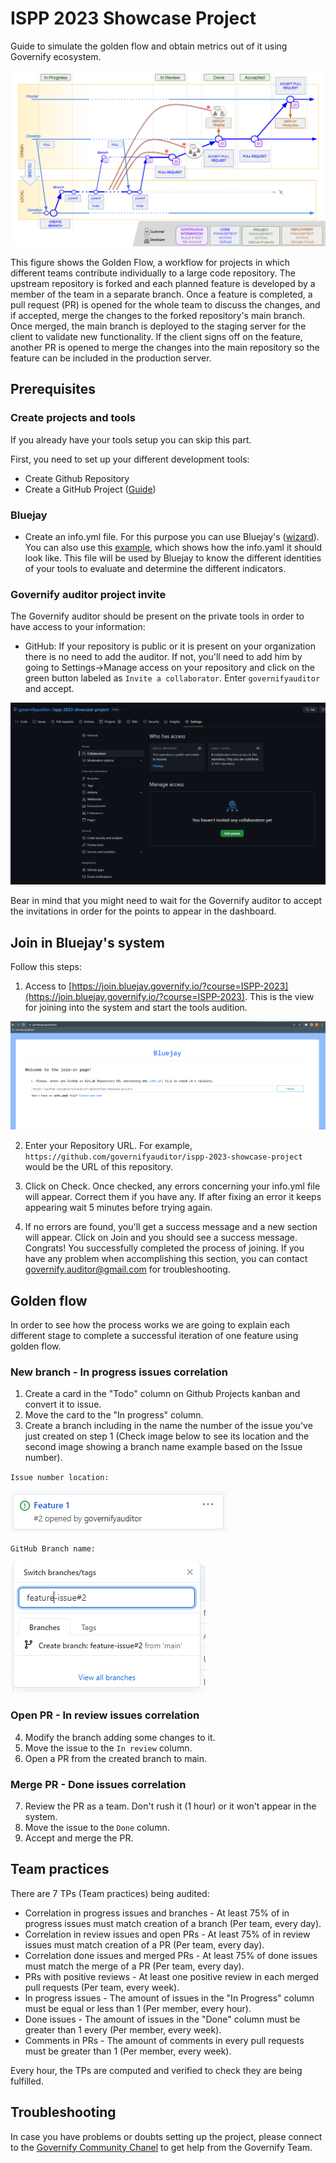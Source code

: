 # ISPP 2023 Showcase Project

Guide to simulate the golden flow and obtain metrics out of it using Governify ecosystem.

![Golden Flow Diagram](https://github.com/governifyauditor/ispp-2023-showcase-project/blob/main/img/goldenflow.png?raw=true)

This figure shows the Golden Flow, a workflow for projects in which different teams contribute individually to a large code repository. The upstream repository is forked and each planned feature is developed by a member of the team in a separate branch. Once a feature is completed, a pull request (PR) is opened for the whole team to discuss
the changes, and if accepted, merge the changes to the forked repository's main branch. Once merged, the main branch is deployed to the staging server for the client to validate new functionality. If the client signs off on the feature, another PR is opened to merge the changes into the main repository so the feature can be included in the production server.

## Prerequisites

### Create projects and tools
If you already have your tools setup you can skip this part.

First, you need to set up your different development tools:
 - Create Github Repository
 - Create a GitHub Project ([Guide](https://github.com/governifyauditor/ispp-2023-showcase-project/blob/main/guides/GHProjects.md))

### Bluejay
 - Create an info.yml file. For this purpose you can use Bluejay's ([wizard](https://join.bluejay.governify.io/wizard)). You can also use this [example](https://github.com/governifyauditor/ispp-2023-showcase-project/blob/main/info.yml), which shows how the info.yaml it should look like. This file will be used by Bluejay to know the different identities of your tools to evaluate and determine the different indicators.

### Governify auditor project invite
The Governify auditor should be present on the private tools in order to have access to your information:
 - GitHub: If your repository is public or it is present on your organization there is no need to add the auditor. If not, you'll need to add him by going to Settings→Manage access on your repository and click on the green button labeled as `Invite a collaborator`. Enter `governifyauditor` and accept.

![GH invite](https://github.com/governifyauditor/ispp-2023-showcase-project/blob/main/img/auditor1.png?raw=true)

Bear in mind that you might need to wait for the Governify auditor to accept the invitations in order for the points to appear in the dashboard.

## Join in Bluejay's system
Follow this steps:
1. Access to [https://join.bluejay.governify.io/?course=ISPP-2023](https://join.bluejay.governify.io/?course=ISPP-2023). This is the view for joining into the system and start the tools audition.

![Join 1](https://github.com/governifyauditor/ispp-2023-showcase-project/blob/main/img/join1.png?raw=true)

2. Enter your Repository URL. For example, `https://github.com/governifyauditor/ispp-2023-showcase-project` would be the URL of this repository.

3. Click on Check. Once checked, any errors concerning your info.yml file will appear. Correct them if you have any. If after fixing an error it keeps appearing wait 5 minutes before trying again.

4. If no errors are found, you'll get a success message and a new section will appear. Click on Join and you should see a success message. Congrats! You successfully completed the process of joining. If you have any problem when accomplishing this section, you can contact [governify.auditor@gmail.com](mailto:governify.auditor@gmail.com) for troubleshooting.

## Golden flow

In order to see how the process works we are going to explain each different stage to complete a successful iteration of one feature using golden flow.

### New branch - In progress issues correlation
1. Create a card in the "Todo" column on Github Projects kanban and convert it to issue.
2. Move the card to the "In progress" column.
3. Create a branch including in the name the number of the issue you've just created on step 1 (Check image below to see its location and the second image showing a branch name example based on the Issue number).

`Issue number location:`

![Issue number](https://github.com/governifyauditor/ispp-2023-showcase-project/blob/main/img/golden21.png?raw=true)

`GitHub Branch name:`

![Github branch name](https://github.com/governifyauditor/ispp-2023-showcase-project/blob/main/img/golden22.png?raw=true)

### Open PR - In review issues correlation
4. Modify the branch adding some changes to it. 
5. Move the issue to the `In review` column.
6. Open a PR from the created branch to main.

### Merge PR - Done issues correlation
7. Review the PR as a team. Don't rush it (1 hour) or it won't appear in the system.
8. Move the issue to the `Done` column.
9. Accept and merge the PR.

## Team practices
There are 7 TPs (Team practices) being audited:


- Correlation in progress issues and branches - At least 75% of in progress issues must match creation of a branch (Per team, every day).
- Correlation in review issues and open PRs - At least 75% of in review issues must match creation of a PR (Per team, every day).
- Correlation done issues and merged PRs - At least 75% of done issues must match the merge of a PR (Per team, every day).
- PRs with positive reviews - At least one positive review in each merged pull requests (Per team, every week).
- In progress issues - The amount of issues in the "In Progress" column must be equal or less than 1 (Per member, every hour). 
- Done issues - The amount of issues in the "Done" column must be greater than 1 every (Per member, every week). 
- Comments in PRs - The amount of comments in every pull requests must be greater than 1 (Per member, every week).

Every hour, the TPs are computed and verified to check they are being fulfilled.

## Troubleshooting

In case you have problems or doubts setting up the project, please connect to the [Governify Community Chanel](https://app.gitter.im/#/room/#governify_community:gitter.im) to get help from the Governify Team.
